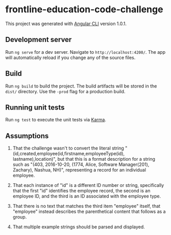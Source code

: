 # frontline-education-code-challenge

This project was generated with [Angular CLI](https://github.com/angular/angular-cli) version 1.0.1.

## Development server

Run `ng serve` for a dev server. Navigate to `http://localhost:4200/`. The app will automatically reload if you change any of the source files.

## Build

Run `ng build` to build the project. The build artifacts will be stored in the `dist/` directory. Use the `-prod` flag for a production build.

## Running unit tests

Run `ng test` to execute the unit tests via [Karma](https://karma-runner.github.io).

## Assumptions

1. That the challenge wasn't to convert the literal string "(id,created,employee(id,firstname,employeeType(id), lastname),location)", but that this is a format description for a string such as "(403, 2016-10-20, (1774, Alice, Software Manager(201), Zachary), Nashua, NH)", representing a record for an individual employee.

2. That each instance of "id" is a different ID number or string, specifically that the first "id" identifies the employee record, the second is an employee ID, and the third is an ID associated with the employee type.

3. That there is no text that matches the third item "employee" itself, that "employee" instead describes the parenthetical content that follows as a group.

4. That multiple example strings should be parsed and displayed.
